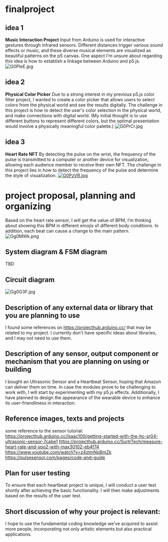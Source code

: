 # finalproject
 
## idea 1
**Music Interaction Project**
Input from Arduino is used for interactive gestures through infrared sensors. Different distances trigger various sound effects or music, and these diverse musical elements are visualized as beautiful patterns on the p5 canvas.
One aspect I'm unsure about regarding this idea is how to establish a linkage between Arduino and p5.js.
![G0PleE.jpg](https://imgpile.com/images/G0PleE.jpg)

## idea 2
**Physical Color Picker**
Due to a strong interest in my previous p5.js color filter project, I wanted to create a color picker that allows users to select colors from the physical world and see the results digitally.
The challenge in this project is how to detect the user's color selection in the physical world, and make connections with digital world. (My initial thought is to use different buttons to represent different colors, but the optimal presentation would involve a physically meaningful color palette.)
![G0PrCr.jpg](https://imgpile.com/images/G0PrCr.jpg)

## idea 3
**Heart Rate NFT**
By detecting the pulse on the wrist, the frequency of the pulse is transmitted to a computer or another device for visualization, allowing each audience member to receive their own NFT.
The challenge in this project lies in how to detect the frequency of the pulse and determine the style of visualization.
[![G0PzVR.jpg](https://imgpile.com/images/G0PzVR.jpg)](https://imgpile.com/i/G0PzVR)


# project proposal, planning and organizing
Based on the heart rate sensor, I will get the value of BPM, I’m thinking about showing this BPM in different emojis of different body conditions. In addition, each beat can cause a change to the main pattern.
![Gg0MWk.png](https://imgpile.com/images/Gg0MWk.png)

## System diagram & FSM diagram
TBD

## Circuit diagram
![Gg0G3F.jpg](https://imgpile.com/images/Gg0G3F.jpg)

## Description of any external data or library that you are planning to use
I found some references on https://projecthub.arduino.cc/ that may be related to my project. I currently don't have specific ideas about libraries, and I may not need to use them.

## Description of any sensor, output component or mechanism that you are planning on using or building
I bought an Ultrasonic Sensor and a Heartbeat Sensor, hoping that Amazon can deliver them on time. In case the modules prove to be challenging to work with, I will start by experimenting with my p5.js effects. Additionally, I have planned to design the appearance of the wearable device to enhance its user-friendliness in interaction.

## Reference images, texts and projects
some reference to the sensor tutorial: 
https://projecthub.arduino.cc/Isaac100/getting-started-with-the-hc-sr04-ultrasonic-sensor-7cabe1
https://projecthub.arduino.cc/SurtrTech/measure-heart-rate-and-spo2-with-max30102-eb4f74
https://www.youtube.com/watch?v=z4ztmNpBmZk
https://pulsesensor.com/pages/code-and-guide

## Plan for user testing
To ensure that each heartbeat project is unique, I will conduct a user test shortly after achieving the basic functionality. I will then make adjustments based on the results of the user test.

## Short discussion of why your project is relevant:
I hope to use the fundamental coding knowledge we've acquired to assist more people, incorporating not only artistic elements but also practical applications.
